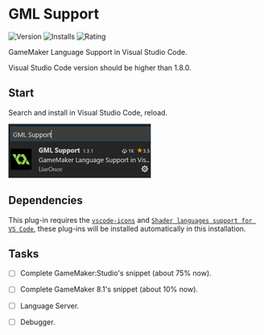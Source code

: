 # GML Support

![Version](https://vsmarketplacebadge.apphb.com/version/liaronce.gml-support.svg)
![Installs](https://vsmarketplacebadge.apphb.com/installs-short/liaronce.gml-support.svg)
![Rating](https://vsmarketplacebadge.apphb.com/rating/liaronce.gml-support.svg)

GameMaker Language Support in Visual Studio Code.

Visual Studio Code version should be higher than 1.8.0.

## Start

Search and install in Visual Studio Code, reload.

![](assets/sc1.png)

## Dependencies

This plug-in requires the [`vscode-icons`](https://github.com/vscode-icons/vscode-icons) and [`Shader languages support for VS Code`](https://github.com/stef-levesque/vscode-shader), these plug-ins will be installed automatically in this installation.

## Tasks

- [ ] Complete GameMaker:Studio's snippet (about 75% now).
- [ ] Complete GameMaker 8.1's snippet (about 10% now).
- [ ] Language Server.
- [ ] Debugger.

